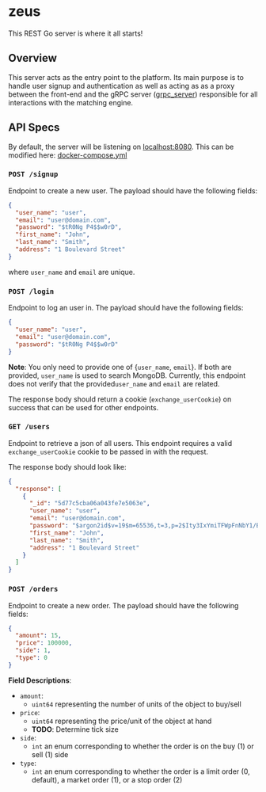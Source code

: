 # zeus
This REST Go server is where it all starts!

## Overview
This server acts as the entry point to the platform. Its main purpose is to handle user signup and authentication as well as acting as as a proxy between the front-end and the gRPC server ([grpc_server](../grpc_server/README.md)) responsible for all interactions with the matching engine.

## API Specs
By default, the server will be listening on [localhost:8080](http://localhost:8080/). This can be modified here: [docker-compose.yml](../docker-compose.yml)

### `POST /signup`
Endpoint to create a new user. The payload should have the following fields:

```json
{
  "user_name": "user",
  "email": "user@domain.com",
  "password": "$tR0Ng P4$$w0rD",
  "first_name": "John",
  "last_name": "Smith",
  "address": "1 Boulevard Street"
}
```

where `user_name` and `email` are unique.

### `POST /login`
Endpoint to log an user in. The payload should have the following fields:

```json
{
  "user_name": "user",
  "email": "user@domain.com",
  "password": "$tR0Ng P4$$w0rD"
}
```
**Note**: You only need to provide one of {`user_name`, `email`}. If both are provided, `user_name` is used to search
MongoDB. Currently, this endpoint does not verify that the  provided`user_name` and `email` are related.

The response body should return a cookie (`exchange_userCookie`) on success that can be used for other endpoints.

### `GET /users`
Endpoint to retrieve a json of all users. This endpoint requires a valid `exchange_userCookie` cookie to be passed in 
with the request.

The response body should look like:
```json
{
  "response": [
    {
      "_id": "5d77c5cba06a043fe7e5063e",
      "user_name": "user",
      "email": "user@domain.com",
      "password": "$argon2id$v=19$m=65536,t=3,p=2$Ity3IxYmiTFWpFnNbY1/BQ$2q8jkC1VrJ9hzEAn6n4waq51E+yGrcCytXaXeojTmrY",
      "first_name": "John",
      "last_name": "Smith",
      "address": "1 Boulevard Street"
    }
  ]
}
```

### `POST /orders`
Endpoint to create a new order. The payload should have the following fields:

```json
{
  "amount": 15,
  "price": 100000,
  "side": 1,
  "type": 0
}
```

**Field Descriptions**:
- `amount`:
  - `uint64` representing the number of units of the object to buy/sell
- `price`:
  - `uint64` representing the price/unit of the object at hand
  - **TODO**: Determine tick size
- `side`:
  - `int` an enum corresponding to whether the order is on the buy (1) or sell (1) side
- `type`:
  - `int` an enum corresponding to whether the order is a limit order (0, default), a market order (1), or a stop order (2)

